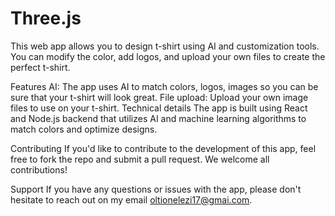 # Three.js 

This web app allows you to design t-shirt using AI and customization tools. You can modify the color, add logos, and upload your own files to create the perfect t-shirt.

Features
AI: The app uses AI to match colors, logos, images so you can be sure that your t-shirt will look great.
File upload: Upload your own image files to use on your t-shirt.
Technical details
The app is built using React and Node.js backend that utilizes AI and machine learning algorithms to match colors and optimize designs.

Contributing
If you'd like to contribute to the development of this app, feel free to fork the repo and submit a pull request. We welcome all contributions!

Support
If you have any questions or issues with the app, please don't hesitate to reach out on my email oltionelezi17@gmai.com.
